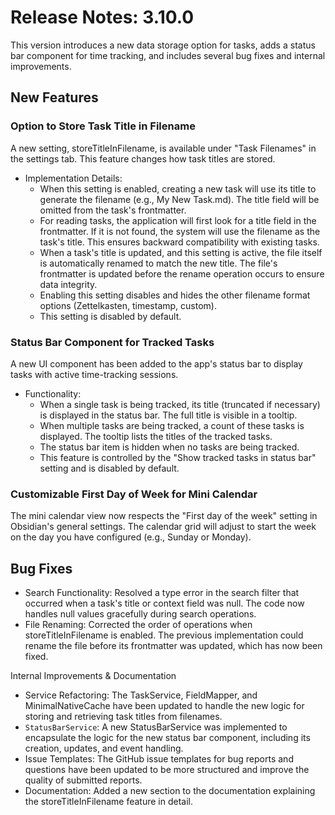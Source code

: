 #  Release Notes: 3.10.0

 This version introduces a new data storage option for tasks, adds a status bar component for time tracking, and includes several bug fixes and internal improvements.

## New Features

### Option to Store Task Title in Filename


A new setting, storeTitleInFilename, is available under "Task Filenames" in the settings tab. This feature changes how task titles are stored.


  * Implementation Details:
      * When this setting is enabled, creating a new task will use its title to generate the filename (e.g., My New Task.md). The title field will be omitted from the task's frontmatter.
      * For reading tasks, the application will first look for a title field in the frontmatter. If it is not found, the system will use the filename as the task's title. This ensures backward compatibility with existing tasks.
      * When a task's title is updated, and this setting is active, the file itself is automatically renamed to match the new title. The file's frontmatter is updated before the rename operation occurs to ensure data integrity.
      * Enabling this setting disables and hides the other filename format options (Zettelkasten, timestamp, custom).
      * This setting is disabled by default.

### Status Bar Component for Tracked Tasks

 A new UI component has been added to the app's status bar to display tasks with active time-tracking sessions.

  * Functionality:
      * When a single task is being tracked, its title (truncated if necessary) is displayed in the status bar. The full title is visible in a tooltip.
      * When multiple tasks are being tracked, a count of these tasks is displayed. The tooltip lists the titles of the tracked tasks.
      * The status bar item is hidden when no tasks are being tracked.
      * This feature is controlled by the "Show tracked tasks in status bar" setting and is disabled by default.

### Customizable First Day of Week for Mini Calendar

The mini calendar view now respects the "First day of the week" setting in Obsidian's general settings. The calendar grid will adjust to start the week on the day you have configured (e.g., Sunday or Monday).

## Bug Fixes

  * Search Functionality: Resolved a type error in the search filter that occurred when a task's title or context field was null. The code now handles null values gracefully during search operations.
  * File Renaming: Corrected the order of operations when storeTitleInFilename is enabled. The previous implementation could rename the file before its frontmatter was updated, which has now been fixed.

 Internal Improvements & Documentation

  * Service Refactoring: The TaskService, FieldMapper, and MinimalNativeCache have been updated to handle the new logic for storing and retrieving task titles from filenames.
  * `StatusBarService`: A new StatusBarService was implemented to encapsulate the logic for the new status bar component, including its creation, updates, and event handling.
  * Issue Templates: The GitHub issue templates for bug reports and questions have been updated to be more structured and improve the quality of submitted reports.
  * Documentation: Added a new section to the documentation explaining the storeTitleInFilename feature in detail.
